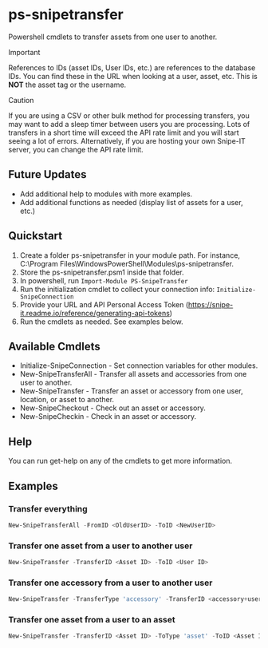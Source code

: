 # ps-snipetransfer

Powershell cmdlets to transfer assets from one user to another.

> [!IMPORTANT]
> References to IDs (asset IDs, User IDs, etc.) are references to the database IDs. You can find these in the URL when looking at a user, asset, etc. This is **NOT** the asset tag or the username.

> [!CAUTION]
> If you are using a CSV or other bulk method for processing transfers, you may want to add a sleep timer between users you are processing. Lots of transfers in a short time will exceed the API rate limit and you will start seeing a lot of errors. Alternatively, if you are hosting your own Snipe-IT server, you can change the API rate limit.

## Future Updates

* Add additional help to modules with more examples.
* Add additional functions as needed (display list of assets for a user, etc.)

## Quickstart

1. Create a folder ps-snipetransfer in your module path. For instance, C:\Program Files\WindowsPowerShell\Modules\ps-snipetransfer.
2. Store the ps-snipetransfer.psm1 inside that folder.
3. In powershell, run `Import-Module PS-SnipeTransfer`
4. Run the initialization cmdlet to collect your connection info: `Initialize-SnipeConnection`
5. Provide your URL and API Personal Access Token (<https://snipe-it.readme.io/reference/generating-api-tokens>)
6. Run the cmdlets as needed. See examples below.

## Available Cmdlets

* Initialize-SnipeConnection - Set connection variables for other modules.
* New-SnipeTransferAll - Transfer all assets and accessories from one user to another.
* New-SnipeTransfer - Transfer an asset or accessory from one user, location, or asset to another.
* New-SnipeCheckout - Check out an asset or accessory.
* New-SnipeCheckin - Check in an asset or accessory.

## Help

You can run get-help on any of the cmdlets to get more information.

## Examples

### Transfer everything

```powershell
New-SnipeTransferAll -FromID <OldUserID> -ToID <NewUserID>
```

### Transfer one asset from a user to another user

```powershell
New-SnipeTransfer -TransferID <Asset ID> -ToID <User ID>
```

### Transfer one accessory from a user to another user

```powershell
New-SnipeTransfer -TransferType 'accessory' -TransferID <accessory+user Pivot ID> -AccessoryID <Accessory ID> -ToID <User ID>
```

### Transfer one asset from a user to an asset

```powershell
New-SnipeTransfer -TransferID <Asset ID> -ToType 'asset' -ToID <Asset ID>
